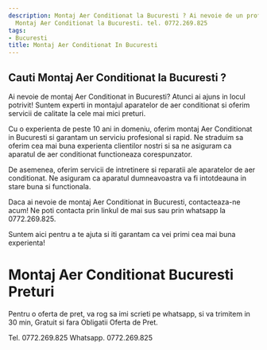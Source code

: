 ```yaml
---
description: Montaj Aer Conditionat la Bucuresti ? Ai nevoie de un profesionist in
  Montaj Aer Conditionat la Bucuresti. tel. 0772.269.825
tags:
- Bucuresti
title: Montaj Aer Conditionat In Bucuresti
---
```



## Cauti Montaj Aer Conditionat la Bucuresti ?

Ai nevoie de montaj Aer Conditionat in Bucuresti? Atunci ai ajuns in locul potrivit! 
Suntem experti in montajul aparatelor de aer conditionat si oferim servicii de calitate la cele mai mici preturi. 

Cu o experienta de peste 10 ani in domeniu, oferim montaj Aer Conditionat in Bucuresti si garantam un serviciu profesional si rapid. Ne straduim sa oferim cea mai buna experienta clientilor nostri si sa ne asiguram ca aparatul de aer conditionat functioneaza corespunzator. 

De asemenea, oferim servicii de intretinere si reparatii ale aparatelor de aer conditionat. Ne asiguram ca aparatul dumneavoastra va fi intotdeauna in stare buna si functionala. 

Daca ai nevoie de montaj Aer Conditionat in Bucuresti, contacteaza-ne acum! Ne poti contacta prin linkul de mai sus sau prin whatsapp la 0772.269.825. 

Suntem aici pentru a te ajuta si iti garantam ca vei primi cea mai buna experienta!

# Montaj Aer Conditionat Bucuresti Preturi
Pentru o oferta de pret, va rog sa imi scrieti pe whatsapp, si va trimitem in 30 min, Gratuit si fara Obligatii Oferta de Pret.

Tel. 0772.269.825
Whatsapp. 0772.269.825